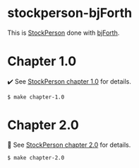 # stockperson-bjForth

This is [StockPerson](https://github.com/bahmanm/stockperson) done with [bjForth](https://github.com/bahmanm/bjforth).

# Chapter 1.0

✔️ See [StockPerson chapter 1.0](https://github.com/bahmanm/stockperson?tab=readme-ov-file#-chapter-10) for details.

```
$ make chapter-1.0
```

# Chapter 2.0

🚧 See [StockPerson chapter 2.0](https://github.com/bahmanm/stockperson?tab=readme-ov-file#-chapter-20) for details.

```
$ make chapter-2.0
```
